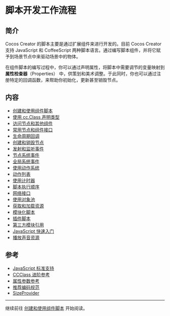 # 脚本开发工作流程

## 简介

Cocos Creator 的脚本主要是通过扩展组件来进行开发的。目前 Cocos Creator 支持 JavaScript 和 CoffeeScript 两种脚本语言。通过编写脚本组件，并将它赋予到场景节点中来驱动场景中的物体。

在组件脚本的编写过程中，你可以通过声明属性，将脚本中需要调节的变量映射到 **属性检查器**（Properties） 中，供策划和美术调整。于此同时，你也可以通过注册特定的回调函数，来帮助你初始化，更新甚至销毁节点。



## 内容

- [创建和使用组件脚本](use-component.md)
- [使用 cc.Class 声明类型](class.md)
- [访问节点和其他组件](access-node-component.md)
- [常用节点和组件接口](basic-node-api.md)
- [生命周期回调](life-cycle-callbacks.md)
- [创建和销毁节点](create-destroy.md)
- [发射和监听事件](events.md)
- [节点系统事件](internal-events.md)
- [全局系统事件](player-controls.md)
- [使用动作系统](actions.md)
- [动作列表](action-list.md)
- [使用计时器](scheduler.md)
- [脚本执行顺序](execution-order.md)
- [网络接口](network.md)
- [使用对象池](pooling.md)
- [获取和加载资源](load-assets.md)
- [模块化脚本](modular-script.md)
- [插件脚本](plugin-scripts.md)
- [第三方模块引用](third-party-module.md)
- [JavaScript 快速入门](javascript-primer.md)
- [播放声音资源](audio.md)

## 参考

- [JavaScript 标准支持](reference/javascript-support.md)
- [CCClass 进阶参考](reference/class.md)
- [属性参数参考](reference/attributes.md)
- [推荐编码规范](reference/coding-standards.md)
- [SizeProvider](reference/size-provider.md)


<hr>

继续前往 [创建和使用组件脚本](use-component.md) 开始阅读。
